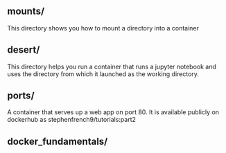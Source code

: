 ## mounts/

This directory shows you how to mount a directory into a container

## desert/

This directory helps you run a container that runs a jupyter notebook and uses the directory from which it launched as the working directory.

## ports/

A container that serves up a web app on port 80. It is available publicly on dockerhub as stephenfrench9/tutorials:part2

## docker_fundamentals/